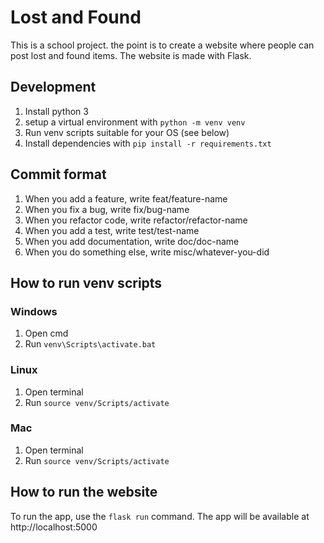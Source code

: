 # Lost and Found
This is a school project. the point is to create a website where people can post lost and found items. The website is made with Flask.
## Development
1. Install python 3
2. setup a virtual environment with `python -m venv venv`
3. Run venv scripts suitable for your OS (see below)
4. Install dependencies with `pip install -r requirements.txt`
## Commit format
1. When you add a feature, write feat/feature-name
2. When you fix a bug, write fix/bug-name
3. When you refactor code, write refactor/refactor-name
4. When you add a test, write test/test-name
5. When you add documentation, write doc/doc-name
6. When you do something else, write misc/whatever-you-did
## How to run venv scripts
### Windows
1. Open cmd
2. Run `venv\Scripts\activate.bat`
### Linux
1. Open terminal
2. Run `source venv/Scripts/activate`
### Mac
1. Open terminal
2. Run `source venv/Scripts/activate`
## How to run the website
To run the app, use the `flask run` command.
The app will be available at http://localhost:5000